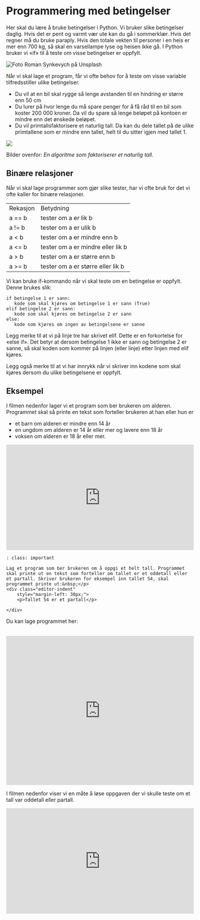 # Programmering med betingelser 

Her skal du lære å bruke betingelser i Python. Vi bruker slike betingelser daglig. Hvis det er pent og varmt vær ute kan du gå i sommerklær. Hvis det regner må du bruke paraply. Hvis den totale vekten til personer i en heis er mer enn 700 kg, så skal en varsellampe lyse og heisen ikke gå. 
I Python bruker vi «if» til å teste om visse betingelser er oppfylt.

![](/bilder/roman-synkevych-vXInUOv1n84-unsplash.jpg "Foto Roman Synkevych på Unsplash")

Når vi skal lage et program, får vi ofte behov for å teste om visse variable tilfredsstiller ulike betingelser.

* Du vil at en bil skal rygge så lenge avstanden til en hindring er større enn 50 cm
* Du lurer på hvor lenge du må spare penger for å få råd til en bil som koster 200 000 kroner. Da vil du spare så lenge beløpet på kontoen er mindre enn det ønskede beløpet. 
* Du vil primtallsfaktorisere et naturlig tall. Da kan du dele tallet på de ulike primtallene som er mindre enn tallet, helt til du sitter igjen med tallet 1. 

![](bilder/faktorisering.png)

Bilder ovenfor: _En algoritme som faktoriserer et naturlig tall._

## Binære relasjoner
Når vi skal lage programmer som gjør slike tester, har vi ofte bruk for det vi ofte kaller for binære relasjoner.

| | |
|--|--|
|Rekasjon| Betydning|
|a == b| tester om a er lik b|
|a != b| tester om a er ulik b|
|a < b| tester om a er mindre enn b|
|a <= b| tester om a er mindre eller lik b|
|a > b| tester om a er større enn b|
|a >= b| tester om a er større eller lik b|

Vi kan bruke if-kommando når vi skal teste om en betingelse er oppfylt. Denne brukes slik: 

```{code}
if betingelse 1 er sann:
   kode som skal kjøres om betingelse 1 er sann (True)
elif betingelse 2 er sann: 
   kode som skal kjøres om betingelse 2 er sann 
else:
   kode som kjøres om ingen av betingelsene er sanne
```
Legg merke til at vi på linje tre har skrivet elif. Dette er en forkortelse for «else if». Det betyr at dersom betingelse 1 ikke er sann og betingelse 2 er sanne, så skal koden som kommer på linjen (eller linje) etter linjen med elif kjøres. 

Legg også merke til at vi har innrykk når vi skriver inn kodene som skal kjøres dersom du ulike betingelsene er oppfylt. 

## Eksempel

I filmen nedenfor lager vi et program som ber brukeren om alderen. Programmet skal så printe en tekst som forteller brukeren at han eller hun er

* et barn om alderen er mindre enn 14 år
* en ungdom om alderen er 14 år eller mer og lavere enn 18 år
* voksen om alderen er 18 år eller mer. 

<div style="padding:56.15% 0 0 0;position:relative;"><iframe src="https://player.vimeo.com/video/435753947?h=a59cca4d08&title=0&byline=0&portrait=0" style="position:absolute;top:0;left:0;width:100%;height:100%;" frameborder="0" allow="autoplay; fullscreen; picture-in-picture" allowfullscreen></iframe></div><script src="https://player.vimeo.com/api/player.js"></script>


```{admonition} Oppgave 1
: class: important

Lag et program som ber brukeren om å oppgi et helt tall. Programmet skal printe ut en tekst som forteller om tallet er et oddetall eller et partall. Skriver brukeren for eksempel inn tallet 54, skal programmet printe ut:&nbsp;</p>
<div class="editor-indent"
    style="margin-left: 30px;">
    <p>Tallet 54 er et partall</p>

</div>
```

Du kan lage programmet her:<br><br>
<iframe src="https://trinket.io/embed/python3/22420215c8" width="100%" height="400" frameborder="0" marginwidth="0" marginheight="0" allowfullscreen=""></iframe>


I filmen nedenfor viser vi en måte å løse oppgaven der vi skulle teste om et tall var oddetall eller partall. 

<div style="padding:56.15% 0 0 0;position:relative;"><iframe src="https://player.vimeo.com/video/435768167?h=408859a7cf&title=0&byline=0&portrait=0" style="position:absolute;top:0;left:0;width:100%;height:100%;" frameborder="0" allow="autoplay; fullscreen; picture-in-picture" allowfullscreen></iframe></div><script src="https://player.vimeo.com/api/player.js"></script>



